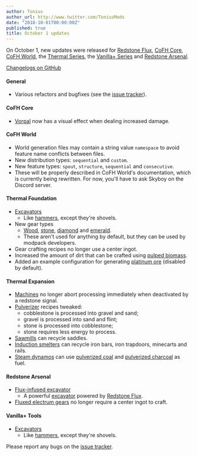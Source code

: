 ```yaml
---
author: Tonius
author_url: http://www.twitter.com/ToniusMods
date: "2018-10-01T00:00:00Z"
published: true
title: October 1 updates
---
```


On October 1, new updates were released for [Redstone
Flux](/docs/redstone-flux/), [CoFH Core](/docs/1.12/cofh-core/), [CoFH
World](/docs/1.12/cofh-world/), the [Thermal Series](/docs/#thermal-series), the
[Vanilla+ Series](/docs/#vanilla-series) and [Redstone
Arsenal](/docs/1.12/redstone-arsenal/).

[Changelogs on GitHub](https://github.com/CoFH/Version)

#### General
* Various refactors and bugfixes (see the [issue
  tracker](https://github.com/CoFH/Feedback/issues?q=is%3Aissue+is%3Aclosed+label%3Afixed+sort%3Aupdated-desc)).

#### CoFH Core
* [Vorpal](/docs/1.12/cofh-core/vorpal/) now has a visual effect when dealing
  increased damage.

#### CoFH World
* World generation files may contain a string value `namespace` to avoid feature
  name conflicts between files.
* New distribution types: `sequential` and `custom`.
* New feature types: `spout`, `structure`, `sequential` and `consecutive`.
* These will be properly described in CoFH World's documentation, which is
  currently being rewritten. For now, you'll have to ask Skyboy on the Discord
  server.

#### Thermal Foundation
* [Excavators](/docs/1.12/thermal-foundation/excavators/)
  * Like [hammers](/docs/1.12/thermal-foundation/hammers/), except they're shovels.
* New gear types
  * [Wood](/docs/1.12/thermal-foundation/wooden-gear/),
    [stone](/docs/1.12/thermal-foundation/stone-gear/),
    [diamond](/docs/1.12/thermal-foundation/diamond-gear/) and
    [emerald](/docs/1.12/thermal-foundation/emerald-gear/).
  * These aren't used for anything by default, but they can be used by modpack
    developers.
* Gear crafting recipes no longer use a center ingot.
* Increased the amount of dirt that can be crafted using [pulped
  biomass](/docs/1.12/thermal-foundation/pulped-biomass/).
* Added an example configuration for generating [platinum
  ore](/docs/1.12/thermal-foundation/platinum-ore/) (disabled by default).

#### Thermal Expansion
* [Machines](/docs/1.12/thermal-expansion/machines/) no longer abort processing
  immediately when deactivated by a redstone signal.
* [Pulverizer](/docs/1.12/thermal-expansion/pulverizer/) recipes tweaked:
  * cobblestone is processed into gravel and sand;
  * gravel is processed into sand and flint;
  * stone is processed into cobblestone;
  * stone requires less energy to process.
* [Sawmills](/docs/1.12/thermal-expansion/sawmill/) can recycle saddles.
* [Induction smelters](/docs/1.12/thermal-expansion/induction-smelter/) can recycle
  iron bars, iron trapdoors, minecarts and rails.
* [Steam dynamos](/docs/1.12/thermal-expansion/steam-dynamo/) can use [pulverized
  coal](/docs/1.12/thermal-foundation/pulverized-coal/) and [pulverized
  charcoal](/docs/1.12/thermal-foundation/pulverized-charcoal/) as fuel.

#### Redstone Arsenal
* [Flux-infused excavator](/docs/1.12/redstone-arsenal/flux-infused-excavator)
  * A powerful [excavator](/docs/1.12/thermal-foundation/excavators/) powered by
    [Redstone Flux](/docs/redstone-flux/).
* [Fluxed electrum gears](/docs/1.12/redstone-arsenal/fluxed-electrum-gear/) no
  longer require a center ingot to craft.

#### Vanilla+ Tools
* [Excavators](/docs/1.12/vanillaplus-tools/excavators/)
  * Like [hammers](/docs/1.12/vanillaplus-tools/hammers/), except they're shovels.

Please report any bugs on the [issue
tracker](http://www.github.com/CoFH/Feedback).
